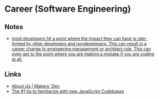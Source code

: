 # Career (Software Engineering)

## Notes

- [most developers hit a point where the impact they can have is rate-limited by other developers and nondevelopers. This can result in a career change to engineering management or architect role. This can even get to the point where you are making a mistake if you are coding at all.](https://www.swyx.io/strategy-turns/)

## Links

- [About Us | Makers' Den](https://makersden.io/about)
- [The #1 tip to familiarize with new JavaScript Codebases](https://www.kevinpeters.net/the-fastest-way-to-understand-new-code-bases?ck_subscriber_id=1208760686)
